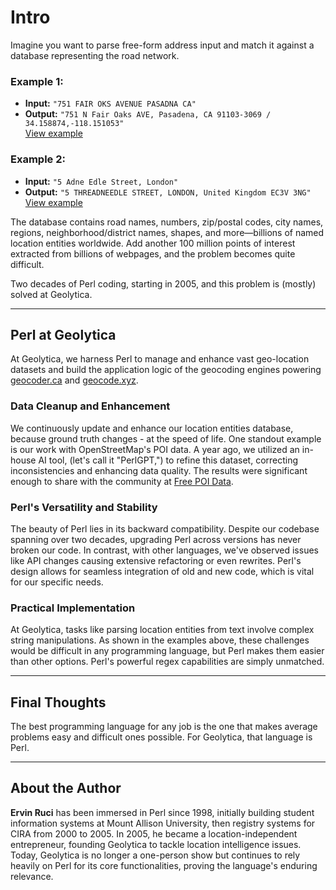 # Intro

Imagine you want to parse free-form address input and match it against a database representing the road network. 

### Example 1:
- **Input:** `"751 FAIR OKS AVENUE PASADNA CA"`  
- **Output:** `"751 N Fair Oaks AVE, Pasadena, CA 91103-3069 / 34.158874,-118.151053"`  
  [View example](https://geocoder.ca/?locate=751+FAiR+OKS+AVENUE+++PASADNA+CA&geoit=x)

### Example 2:
- **Input:** `"5 Adne Edle Street, London"`  
- **Output:** `"5 THREADNEEDLE STREET, LONDON, United Kingdom EC3V 3NG"`  
  [View example](https://geocode.xyz/5%20Adne%20Edle%20Street,%20London?region=UK)

The database contains road names, numbers, zip/postal codes, city names, regions, neighborhood/district names, shapes, and more—billions of named location entities worldwide. Add another 100 million points of interest extracted from billions of webpages, and the problem becomes quite difficult.

Two decades of Perl coding, starting in 2005, and this problem is (mostly) solved at Geolytica.

---

## Perl at Geolytica

At Geolytica, we harness Perl to manage and enhance vast geo-location datasets and build the application logic of the geocoding engines powering [geocoder.ca](https://geocoder.ca) and [geocode.xyz](https://geocode.xyz).

### Data Cleanup and Enhancement

We continuously update and enhance our location entities database, because ground truth changes - at the speed of life. One standout example is our work with OpenStreetMap's POI data. A year ago, we utilized an in-house AI tool, (let's call it "PerlGPT,") to refine this dataset, correcting inconsistencies and enhancing data quality. The results were significant enough to share with the community at [Free POI Data](https://poidata.xyz/odbl).

### Perl's Versatility and Stability

The beauty of Perl lies in its backward compatibility. Despite our codebase spanning over two decades, upgrading Perl across versions has never broken our code. In contrast, with other languages, we've observed issues like API changes causing extensive refactoring or even rewrites. Perl's design allows for seamless integration of old and new code, which is vital for our specific needs.

### Practical Implementation

At Geolytica, tasks like parsing location entities from text involve complex string manipulations. As shown in the examples above, these challenges would be difficult in any programming language, but Perl makes them easier than other options. Perl's powerful regex capabilities are simply unmatched.

---

## Final Thoughts

The best programming language for any job is the one that makes average problems easy and difficult ones possible. For Geolytica, that language is Perl.

---

## About the Author

**Ervin Ruci** has been immersed in Perl since 1998, initially building student information systems at Mount Allison University, then registry systems for CIRA from 2000 to 2005. In 2005, he became a location-independent entrepreneur, founding Geolytica to tackle location intelligence issues. Today, Geolytica is no longer a one-person show but continues to rely heavily on Perl for its core functionalities, proving the language's enduring relevance.

